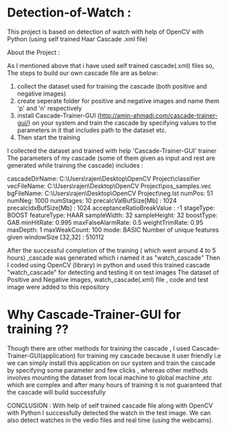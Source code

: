 # Detection-of-Watch :
This project is based on detection of watch with help of OpenCV with Python (using self trained Haar Cascade .xml file) 

About the Project :

As I mentioned above that i have used self trained cascade(.xml) files 
so, The steps to build our own cascade file are as below:
 1) collect the dataset used for training the cascade (both positive and negative images)
 2) create seperate folder for positive and negative images and name them 'p' and 'n' respectively
 3) install Cascade-Trainer-GUI (http://amin-ahmadi.com/cascade-trainer-gui/) on your system and train the cascade by specifying values to the parameters in it
  that includes path to the dataset etc.
 4) Then start the training
 
 I collected the dataset and trained with help 'Cascade-Trainer-GUI' trainer 
The parameters of my cascade (some of them given as input and rest are generated while training the cascade) includes :

cascadeDirName: C:\Users\rajen\Desktop\OpenCV Project\classifier
vecFileName: C:\Users\rajen\Desktop\OpenCV Project\pos_samples.vec
bgFileName: C:\Users\rajen\Desktop\OpenCV Project\neg.lst
numPos: 51
numNeg: 1000
numStages: 10
precalcValBufSize[Mb] : 1024
precalcIdxBufSize[Mb] : 1024
acceptanceRatioBreakValue : -1
stageType: BOOST
featureType: HAAR
sampleWidth: 32
sampleHeight: 32
boostType: GAB
minHitRate: 0.995
maxFalseAlarmRate: 0.5
weightTrimRate: 0.95
maxDepth: 1
maxWeakCount: 100
mode: BASIC
Number of unique features given windowSize [32,32] : 510112
 
After the successful completion of the training ( which went around 4 to 5 hours) ,cascade was generated which i named it as "watch_cascade"
Then I coded using OpenCV (library) in python and used this trained cascade "watch_cascade" for detecting and testing it on test images
The dataset of Positive and Negative images, watch_cascade(.xml) file , code and test image were added to this repository
 
 
# Why Cascade-Trainer-GUI for training ??
Though there are other methods for training the cascade , I used Cascade-Trainer-GUI(application) for training my cascade because it user friendly i.e we can simply install this application on our system and train the cascade by specifying some parameter and few clicks , whereas other methods involves mounting the dataset from local machine to global machine ,etc which are complex and after many hours of training it is not guaranteed that the cascade will build successfully


CONCLUSION :
With help of self trained cascade file along with OpenCV with Python I successfully detected the watch in the test image.
We can also detect  watches in the vedio files and real time (using the webcams).
    
